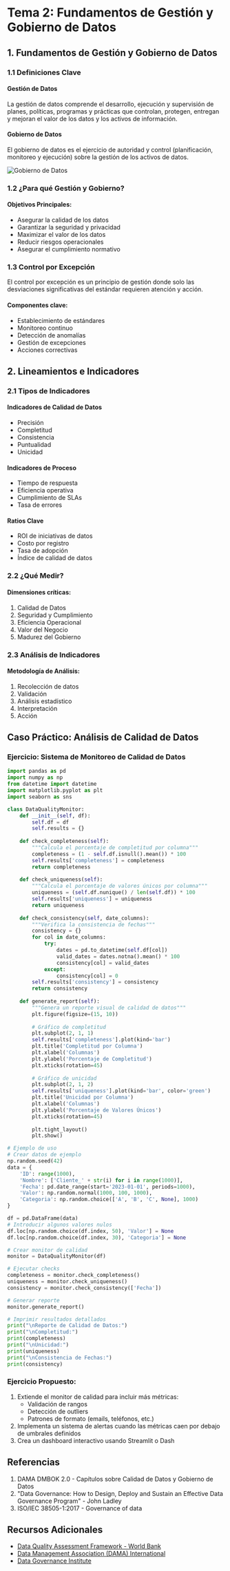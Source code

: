 # Tema 2: Fundamentos de Gestión y Gobierno de Datos

## 1. Fundamentos de Gestión y Gobierno de Datos

### 1.1 Definiciones Clave

#### Gestión de Datos
La gestión de datos comprende el desarrollo, ejecución y supervisión de planes, políticas, programas y prácticas que controlan, protegen, entregan y mejoran el valor de los datos y los activos de información.

#### Gobierno de Datos
El gobierno de datos es el ejercicio de autoridad y control (planificación, monitoreo y ejecución) sobre la gestión de los activos de datos.

![Gobierno de Datos](https://raw.githubusercontent.com/alarcon-osorio/images/main/gobierno-datos.png)

### 1.2 ¿Para qué Gestión y Gobierno?

#### Objetivos Principales:
- Asegurar la calidad de los datos
- Garantizar la seguridad y privacidad
- Maximizar el valor de los datos
- Reducir riesgos operacionales
- Asegurar el cumplimiento normativo

### 1.3 Control por Excepción

El control por excepción es un principio de gestión donde solo las desviaciones significativas del estándar requieren atención y acción.

#### Componentes clave:
- Establecimiento de estándares
- Monitoreo continuo
- Detección de anomalías
- Gestión de excepciones
- Acciones correctivas

## 2. Lineamientos e Indicadores

### 2.1 Tipos de Indicadores

#### Indicadores de Calidad de Datos
- Precisión
- Completitud
- Consistencia
- Puntualidad
- Unicidad

#### Indicadores de Proceso
- Tiempo de respuesta
- Eficiencia operativa
- Cumplimiento de SLAs
- Tasa de errores

#### Ratios Clave
- ROI de iniciativas de datos
- Costo por registro
- Tasa de adopción
- Índice de calidad de datos

### 2.2 ¿Qué Medir?

#### Dimensiones críticas:
1. Calidad de Datos
2. Seguridad y Cumplimiento
3. Eficiencia Operacional
4. Valor del Negocio
5. Madurez del Gobierno

### 2.3 Análisis de Indicadores

#### Metodología de Análisis:
1. Recolección de datos
2. Validación
3. Análisis estadístico
4. Interpretación
5. Acción

## Caso Práctico: Análisis de Calidad de Datos

### Ejercicio: Sistema de Monitoreo de Calidad de Datos

```python
import pandas as pd
import numpy as np
from datetime import datetime
import matplotlib.pyplot as plt
import seaborn as sns

class DataQualityMonitor:
    def __init__(self, df):
        self.df = df
        self.results = {}
    
    def check_completeness(self):
        """Calcula el porcentaje de completitud por columna"""
        completeness = (1 - self.df.isnull().mean()) * 100
        self.results['completeness'] = completeness
        return completeness
    
    def check_uniqueness(self):
        """Calcula el porcentaje de valores únicos por columna"""
        uniqueness = (self.df.nunique() / len(self.df)) * 100
        self.results['uniqueness'] = uniqueness
        return uniqueness
    
    def check_consistency(self, date_columns):
        """Verifica la consistencia de fechas"""
        consistency = {}
        for col in date_columns:
            try:
                dates = pd.to_datetime(self.df[col])
                valid_dates = dates.notna().mean() * 100
                consistency[col] = valid_dates
            except:
                consistency[col] = 0
        self.results['consistency'] = consistency
        return consistency
    
    def generate_report(self):
        """Genera un reporte visual de calidad de datos"""
        plt.figure(figsize=(15, 10))
        
        # Gráfico de completitud
        plt.subplot(2, 1, 1)
        self.results['completeness'].plot(kind='bar')
        plt.title('Completitud por Columna')
        plt.xlabel('Columnas')
        plt.ylabel('Porcentaje de Completitud')
        plt.xticks(rotation=45)
        
        # Gráfico de unicidad
        plt.subplot(2, 1, 2)
        self.results['uniqueness'].plot(kind='bar', color='green')
        plt.title('Unicidad por Columna')
        plt.xlabel('Columnas')
        plt.ylabel('Porcentaje de Valores Únicos')
        plt.xticks(rotation=45)
        
        plt.tight_layout()
        plt.show()

# Ejemplo de uso
# Crear datos de ejemplo
np.random.seed(42)
data = {
    'ID': range(1000),
    'Nombre': ['Cliente_' + str(i) for i in range(1000)],
    'Fecha': pd.date_range(start='2023-01-01', periods=1000),
    'Valor': np.random.normal(1000, 100, 1000),
    'Categoria': np.random.choice(['A', 'B', 'C', None], 1000)
}

df = pd.DataFrame(data)
# Introducir algunos valores nulos
df.loc[np.random.choice(df.index, 50), 'Valor'] = None
df.loc[np.random.choice(df.index, 30), 'Categoria'] = None

# Crear monitor de calidad
monitor = DataQualityMonitor(df)

# Ejecutar checks
completeness = monitor.check_completeness()
uniqueness = monitor.check_uniqueness()
consistency = monitor.check_consistency(['Fecha'])

# Generar reporte
monitor.generate_report()

# Imprimir resultados detallados
print("\nReporte de Calidad de Datos:")
print("\nCompletitud:")
print(completeness)
print("\nUnicidad:")
print(uniqueness)
print("\nConsistencia de Fechas:")
print(consistency)
```

### Ejercicio Propuesto:
1. Extiende el monitor de calidad para incluir más métricas:
   - Validación de rangos
   - Detección de outliers
   - Patrones de formato (emails, teléfonos, etc.)
2. Implementa un sistema de alertas cuando las métricas caen por debajo de umbrales definidos
3. Crea un dashboard interactivo usando Streamlit o Dash

## Referencias

1. DAMA DMBOK 2.0 - Capítulos sobre Calidad de Datos y Gobierno de Datos
2. "Data Governance: How to Design, Deploy and Sustain an Effective Data Governance Program" - John Ladley
3. ISO/IEC 38505-1:2017 - Governance of data

## Recursos Adicionales

- [Data Quality Assessment Framework - World Bank](https://datatopics.worldbank.org/statisticalcapacity/files/DQAF_0207.pdf)
- [Data Management Association (DAMA) International](https://www.dama.org/)
- [Data Governance Institute](http://www.datagovernance.com/) 